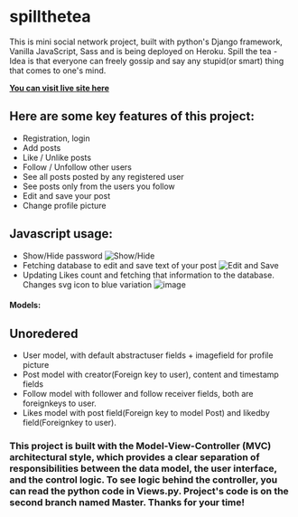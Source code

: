 # spillthetea

This is mini social network project, built with python's Django framework, Vanilla JavaScript, Sass and is being deployed on Heroku. Spill the tea - Idea is that everyone can freely gossip and say any stupid(or smart) thing that comes to one's mind. 

**[You can visit live site here](https://spillthetea.herokuapp.com/)**


## Here are some key features of this project: 
- Registration, login
- Add posts
- Like / Unlike posts
- Follow / Unfollow other users
- See all posts posted by any registered user
- See posts only from the users you follow
- Edit and save your post
- Change profile picture

## Javascript usage:
- Show/Hide password 
![Show/Hide](https://ibb.co/zZV6bww)
- Fetching database to edit and save text of your post
![Edit and Save](https://user-images.githubusercontent.com/95188330/217940991-50353683-da0d-4e3a-85fa-68c99fa8b596.png)
- Updating Likes count and fetching that information to the database. Changes svg icon to blue variation 
![image](https://user-images.githubusercontent.com/95188330/217941453-8d27a323-5097-48f0-b249-d2ef3561571e.png)


#### Models:
## Unoredered
- User model, with default abstractuser fields + imagefield for profile picture
- Post model with creator(Foreign key to user), content and timestamp fields
- Follow model with follower and follow receiver fields, both are foreignkeys to user. 
- Likes model with post field(Foreign key to model Post) and likedby field(Foreignkey to user).


### This project is built with the Model-View-Controller (MVC) architectural style, which provides a clear separation of responsibilities between the data model, the user interface, and the control logic. To see logic behind the controller, you can read the python code in Views.py. Project's code is on the second branch named Master. Thanks for your time!


